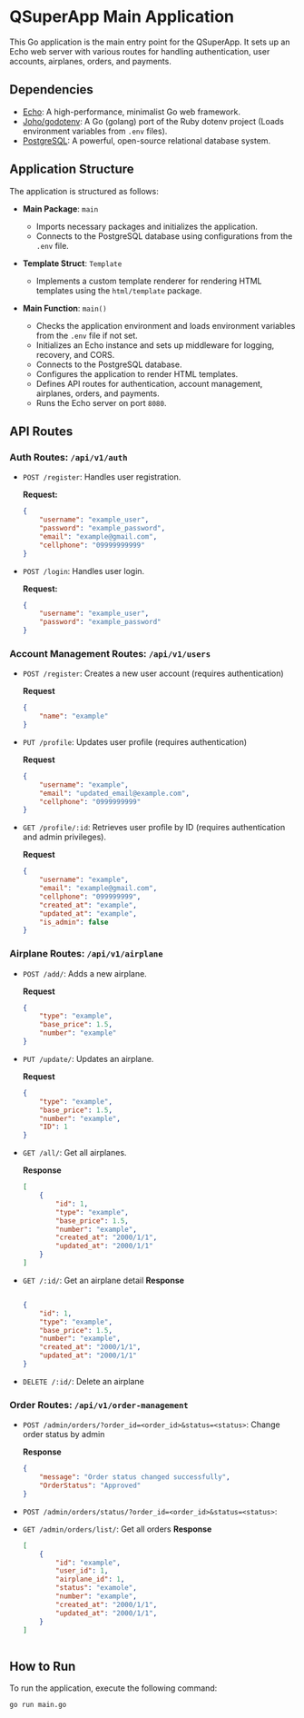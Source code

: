 # QSuperApp Main Application

This Go application is the main entry point for the QSuperApp. It sets up an Echo web server with various routes for handling authentication, user accounts, airplanes, orders, and payments.

## Dependencies

- [Echo](https://github.com/labstack/echo/v4): A high-performance, minimalist Go web framework.
- [Joho/godotenv](https://github.com/joho/godotenv): A Go (golang) port of the Ruby dotenv project (Loads environment variables from `.env` files).
- [PostgreSQL](https://www.postgresql.org/): A powerful, open-source relational database system.

## Application Structure

The application is structured as follows:

- **Main Package**: `main`
  - Imports necessary packages and initializes the application.
  - Connects to the PostgreSQL database using configurations from the `.env` file.

- **Template Struct**: `Template`
  - Implements a custom template renderer for rendering HTML templates using the `html/template` package.

- **Main Function**: `main()`
  - Checks the application environment and loads environment variables from the `.env` file if not set.
  - Initializes an Echo instance and sets up middleware for logging, recovery, and CORS.
  - Connects to the PostgreSQL database.
  - Configures the application to render HTML templates.
  - Defines API routes for authentication, account management, airplanes, orders, and payments.
  - Runs the Echo server on port `8080`.

## API Routes

### Auth Routes: `/api/v1/auth`

- `POST /register`: Handles user registration.

    **Request:**
    ```json
    {
        "username": "example_user",
        "password": "example_password",
        "email": "example@gmail.com",
        "cellphone": "09999999999"
    }

- `POST /login`: Handles user login.

    **Request:**
    ```json
    {
        "username": "example_user",
        "password": "example_password"
    }

### Account Management Routes: `/api/v1/users`

- `POST /register`: Creates a new user account (requires authentication)

    **Request**
    ```json
    {
        "name": "example"
    }

- `PUT /profile`: Updates user profile (requires authentication)
    
    **Request**
    ```json
    {
        "username": "example",
        "email": "updated_email@example.com",
        "cellphone": "0999999999"
    }

- `GET /profile/:id`: Retrieves user profile by ID (requires authentication and admin privileges).

    **Request**
    ```json
    {
        "username": "example",
        "email": "example@gmail.com",
        "cellphone": "099999999",
        "created_at": "example",
        "updated_at": "example",
        "is_admin": false
    }

### Airplane Routes: `/api/v1/airplane`

- `POST /add/`:  Adds a new airplane.
    
    **Request**
    ```json
    {
        "type": "example",
        "base_price": 1.5,
        "number": "example"
    }

- `PUT /update/`: Updates an airplane.

    **Request**
    ```json
    {
        "type": "example",
        "base_price": 1.5,
        "number": "example",
        "ID": 1
    }

- `GET /all/`: Get all airplanes.

    **Response**
    ```json
    [
        {
            "id": 1,
            "type": "example",
            "base_price": 1.5,
            "number": "example",
            "created_at": "2000/1/1",
            "updated_at": "2000/1/1"
        }
    ]
    
- `GET /:id/`: Get an airplane detail
    **Response**
    ```json
    
    {
        "id": 1,
        "type": "example",
        "base_price": 1.5,
        "number": "example",
        "created_at": "2000/1/1",
        "updated_at": "2000/1/1"
    }

-  `DELETE /:id/`: Delete an airplane

### Order Routes: `/api/v1/order-management`

- `POST /admin/orders/?order_id=<order_id>&status=<status>`: Change order status by admin
  
    **Response**
    ```json
    {
        "message": "Order status changed successfully",
        "OrderStatus": "Approved"
    }


- `POST /admin/orders/status/?order_id=<order_id>&status=<status>`: 


- `GET /admin/orders/list/`: Get all orders
    **Response**
    ```json
    [
        {
            "id": "example",
            "user_id": 1,
            "airplane_id": 1,
            "status": "examole",
            "number": "example",
            "created_at": "2000/1/1",
            "updated_at": "2000/1/1",
        }
    ]
    


## How to Run

To run the application, execute the following command:

```bash
go run main.go

